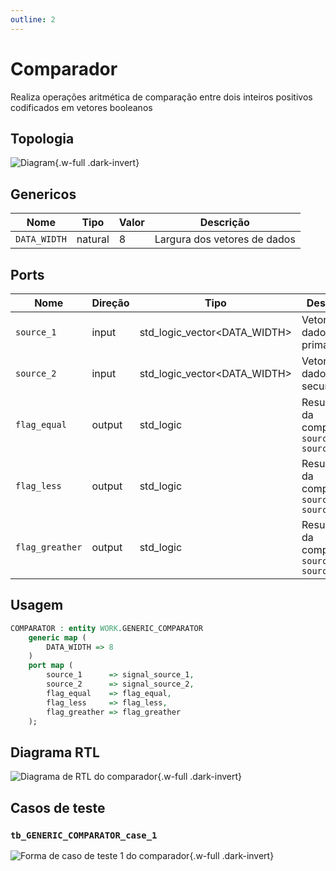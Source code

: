 ```yaml
---
outline: 2
---
```


# Comparador

<VPButton theme="alt" text="Abrir arquivo fonte ⧉" href="https://github.com/insper-riscv/core/blob/main/src/GENERIC_COMPARATOR.vhd" style="margin: 1rem 0;" />

Realiza operações aritmética de comparação entre dois inteiros positivos
codificados em vetores booleanos

## Topologia

<pan-container>

![Diagram](/images/reference/entities/GENERIC_COMPARATOR.svg){.w-full .dark-invert}

</pan-container>

## Genericos

| Nome         | Tipo    | Valor | Descrição                    |
| ------------ | ------- | ----- | ---------------------------- |
| `DATA_WIDTH` | natural | 8     | Largura dos vetores de dados |

## Ports

| Nome            | Direção | Tipo                         | Descrição                                     |
| --------------- | ------- | ---------------------------- | --------------------------------------------- |
| `source_1`      | input   | std_logic_vector<DATA_WIDTH> | Vetor de dados primário                       |
| `source_2`      | input   | std_logic_vector<DATA_WIDTH> | Vetor de dados secundário                     |
| `flag_equal`    | output  | std_logic                    | Resultado da comparação `source_1 = source_2` |
| `flag_less`     | output  | std_logic                    | Resultado da comparação `source_1 < source_2` |
| `flag_greather` | output  | std_logic                    | Resultado da comparação `source_1 > source_2` |

## Usagem

```vhdl
COMPARATOR : entity WORK.GENERIC_COMPARATOR
    generic map (
        DATA_WIDTH => 8
    )
    port map (
        source_1      => signal_source_1,
        source_2      => signal_source_2,
        flag_equal    => flag_equal,
        flag_less     => flag_less,
        flag_greather => flag_greather
    );
```

## Diagrama RTL

<pan-container>

![Diagrama de RTL do comparador](/images/reference/entities/generic_comparator_netlist.svg){.w-full .dark-invert}

</pan-container>

## Casos de teste

<VPButton theme="alt" text="Abrir arquivo fonte ⧉" href="https://github.com/insper-riscv/core/blob/main/test/test_GENERIC_COMPARATOR.py" />

### `tb_GENERIC_COMPARATOR_case_1`

<pan-container>

![Forma de caso de teste 1 do comparador](/images/reference/entities/tb_generic_comparator_case_1.svg){.w-full .dark-invert}

</pan-container>
